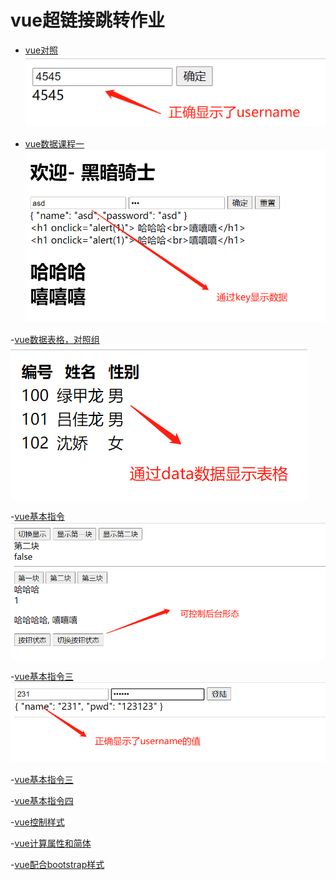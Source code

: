 # vue超链接跳转作业

- [vue对照](../vue01.html)![img](1.png)

- [vue数据课程一](../vue02.html)![img](2.png)

-[vue数据表格，对照组](../vue03.html)![img](3.png)

-[vue基本指令](../vue04.html)![img](4.png)

-[vue基本指令三](../vue05.html)![img](5.png)

-[vue基本指令三](../vue06.html)

-[vue基本指令四](../vue07.html)

-[vue控制样式](../vue08.html)

-[vue计算属性和简体](../vue09.html)

-[vue配合bootstrap样式](../vue10.html)
